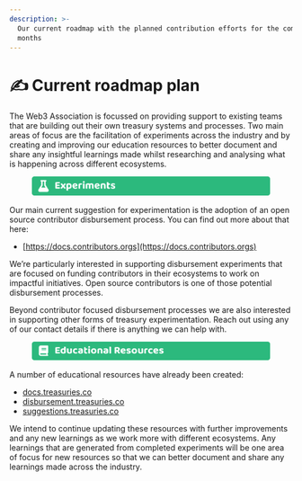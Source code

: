 ```yaml
---
description: >-
  Our current roadmap with the planned contribution efforts for the coming
  months
---
```


# ✍ Current roadmap plan

The Web3 Association is focussed on providing support to existing teams that are building out their own treasury systems and processes. Two main areas of focus are the facilitation of experiments across the industry and by creating and improving our education resources to better document and share any insightful learnings made whilst researching and analysing what is happening across different ecosystems.



<figure><img src="../.gitbook/assets/experiments-title.png" alt=""><figcaption></figcaption></figure>

Our main current suggestion for experimentation is the adoption of an open source contributor disbursement process. You can find out more about that here:

* [https://docs.contributors.orgs](https://docs.contributors.orgs)

We’re particularly interested in supporting disbursement experiments that are focused on funding contributors in their ecosystems to work on impactful initiatives. Open source contributors is one of those potential disbursement processes.

Beyond contributor focused disbursement processes we are also interested in supporting other forms of treasury experimentation. Reach out using any of our contact details if there is anything we can help with.



<figure><img src="../.gitbook/assets/educational-resources.png" alt=""><figcaption></figcaption></figure>

A number of educational resources have already been created:

* [docs.treasuries.co](http://docs.treasuries.co)
* [disbursement.treasuries.co](http://disbursement.treasuries.co)
* [suggestions.treasuries.co](http://suggestions.treasuries.co)

We intend to continue updating these resources with further improvements and any new learnings as we work more with different ecosystems. Any learnings that are generated from completed experiments will be one area of focus for new resources so that we can better document and share any learnings made across the industry.

